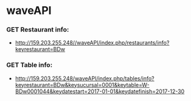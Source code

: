 # waveAPI

### GET Restaurant info:

 * http://159.203.255.248//waveAPI/index.php/restaurants/info?keyrestaurant=BDw

### GET Table info:

 * http://159.203.255.248/waveAPI/index.php/tables/info?keyrestaurant=BDw&keysucursal=0001&keytable=W-BDw0001044&keydatestart=2017-01-01&keydatefinish=2017-12-30
